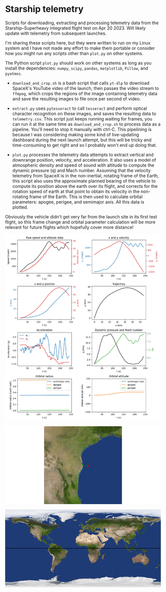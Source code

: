 Starship telemetry
==================

Scripts for downloading, extracting and processing telemetry data from the
Starship–Superheavy integrated flight test on Apr 20 2023. Will likely update with
telemetry from subsequent launches.

I'm sharing these scripts here, but they were written to run on my Linux system and I
have not made any effort to make them portable or consider how you might run any scripts
other than `plot.py` on other systems.

The Python script `plot.py` should work on other systems as long as you install the
dependencies: `numpy`, `scipy`, `pandas`, `matplotlib`, `Pillow`, and `pyatmos`.

* `download_and_crop.sh` is a bash script that calls `yt-dlp` to download SpaceX's
  YouTube video of the launch, then passes the video stream to `ffmpeg`, which crops
  the regions of the image containing telemetry data and save the resulting images to
  file once per second of video.

* `extract.py` uses `pytesseract` to call `tesseract` and perform optical character
  recognition on these images, and saves the resulting data to `telemetry.csv`. This
  script just keeps running waiting for frames, you can run it at the same time as
  `download_and_crop.sh` to process data as a pipeline. You'll need to stop it manually
  with ctrl-C. This pipelining is because I was considering making some kind of
  live-updating dashboard during the next launch attempt, but this will be tricky and
  time-consuming to get right and so I probably won't end up doing that.

* `plot.py` processes the telemetry data attempts to extract vertical and downrange
  position, velocity, and acceleration. It also uses a model of atmospheric density and
  speed of sound with altitude to compute the dynamic pressure (q) and Mach number.
  Assuming that the velocity telemetry from SpaceX is in the non-inertial, rotating
  frame of the Earth, this script also uses the approximate planned bearing of the
  vehicle to compute its position above the earth over its flight, and corrects for the
  rotation speed of earth at that point to obtain its velocity in the non-rotating frame
  of the Earth. This is then used to calculate orbital parameters: apogee, perigee, and
  semimajor axis. All this data is plotted.

Obviously the vehicle didn't get very far from the launch site in its first test flight,
so this frame change and orbital parameter calculation will be more relevant for future
flights which hopefully cover more distance!


![Plot of telemetry](telemetry.png "Telemetry")

![Plot of zoomed flight path](flight_path_zoomed.png "Zoomed flight path")

![Plot of zoomed flight path](flight_path.png "Flight path")
